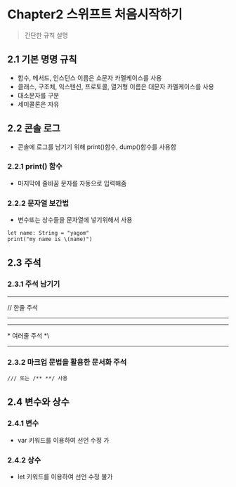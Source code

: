 # Chapter2 스위프트 처음시작하기

>간단한 규칙 설명

## 2.1 기본 명명 규칙

- 함수, 메서드, 인스턴스 이름은 소문자 카멜케이스를 사용
- 클래스, 구조체, 익스텐션, 프로토콜, 열거형 이름은 대문자 카멜케이스를 사용
- 대소문자를 구분
- 세미콜론은 자유

## 2.2 콘솔 로그

- 콘솔에 로그를 남기기 위해 print()함수, dump()함수를 사용함

### 2.2.1 print() 함수

- 마지막에 줄바꿈 문자를 자동으로 입력해줌

### 2.2.2 문자열 보간법

- 변수또는 상수들을 문자열에 넣기위해서 사용

```
let name: String = "yagom"
print("my name is \(name)")

```

## 2.3 주석

### 2.3.1 주석 남기기

***
// 한줄 주석
***

***
\*
여러줄 주석
*\
***

### 2.3.2 마크업 문법을 활용한 문서화 주석
```
/// 또는 /** **/ 사용
```
## 2.4 변수와 상수

### 2.4.1 변수

- var 키워드를 이용하여 선언 수정 가

### 2.4.2 상수

- let 키워드를 이용하여 선언 수정 불가
